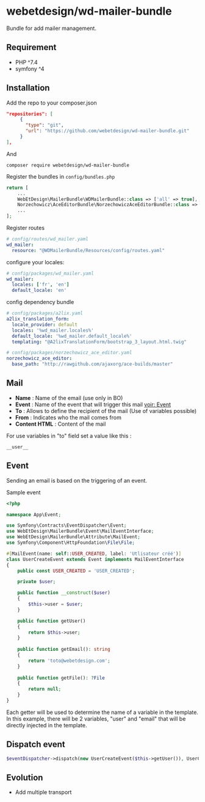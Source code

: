 # webetdesign/wd-mailer-bundle

Bundle for add mailer management.

## Requirement
- PHP ^7.4
- symfony ^4

## Installation
Add the repo to your composer.json

```json
"repositories": [
	 {
	   "type": "git",
	   "url": "https://github.com/webetdesign/wd-mailer-bundle.git"
	 }
],
```

 And 

```
composer require webetdesign/wd-mailer-bundle
```

Register the bundles in `config/bundles.php`

``` php 
return [
    ...
    WebEtDesign\MailerBundle\WDMailerBundle::class => ['all' => true],
    Norzechowicz\AceEditorBundle\NorzechowiczAceEditorBundle::class => ['all' => true],
    ...
];
```

Register routes

```yaml 
# config/routes/wd_mailer.yaml
wd_mailer:
  resource: "@WDMailerBundle/Resources/config/routes.yaml"
```

configure your locales:
```yaml
# config/packages/wd_mailer.yaml
wd_mailer:
  locales: ['fr', 'en']
  default_locale: 'en'
```

config dependency bundle
```yaml
# config/packages/a2lix.yaml
a2lix_translation_form:
  locale_provider: default
  locales: '%wd_mailer.locales%'
  default_locale: '%wd_mailer.default_locale%'
  templating: "@A2lixTranslationForm/bootstrap_3_layout.html.twig"
```
```yaml
# config/packages/norzechowicz_ace_editor.yaml
norzechowicz_ace_editor:
  base_path: "http://rawgithub.com/ajaxorg/ace-builds/master"
```

## Mail

- **Name** : Name of the email (use only in BO)
- **Event** : Name of the event that will trigger this mail [voir: Event](#event)
- **To** : Allows to define the recipient of the mail (Use of variables possible)
- **From** : Indicates who the mail comes from
- **Content HTML** : Content of the mail

For use variables in "to" field set a value like this :
 ```
 __user__
 ```

## Event
Sending an email is based on the triggering of an event.

Sample event
```php
<?php

namespace App\Event;

use Symfony\Contracts\EventDispatcher\Event;
use WebEtDesign\MailerBundle\Event\MailEventInterface;
use WebEtDesign\MailerBundle\Attribute\MailEvent;
use Symfony\Component\HttpFoundation\File\File;

#[MailEvent(name: self::USER_CREATED, label: 'Utlisateur créé')]
class UserCreateEvent extends Event implements MailEventInterface
{
    public const USER_CREATED = 'USER_CREATED';

    private $user;

    public function __construct($user)
    {
        $this->user = $user;
    }

    public function getUser()
    {
        return $this->user;
    }
    
    public function getEmail(): string 
    {
        return 'toto@webetdesign.com';
    }
    
    public function getFile(): ?File
    {
        return null;
    }
}
```
Each getter will be used to determine the name of a variable in the template. In this example, there will be 2 variables, "user" and "email" that will be directly injected in the template.

## Dispatch event

```php 
$eventDispatcher->dispatch(new UserCreateEvent($this->getUser()), UserCreateEvent::USER_CREATED);
```

## Evolution 

- Add multiple transport 
